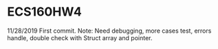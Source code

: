 # ECS160HW4

11/28/2019 First commit. 
Note: Need debugging, more cases test, errors handle, double check with Struct array and pointer.
